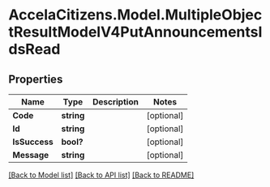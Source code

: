 # AccelaCitizens.Model.MultipleObjectResultModelV4PutAnnouncementsIdsRead
## Properties

Name | Type | Description | Notes
------------ | ------------- | ------------- | -------------
**Code** | **string** |  | [optional] 
**Id** | **string** |  | [optional] 
**IsSuccess** | **bool?** |  | [optional] 
**Message** | **string** |  | [optional] 

[[Back to Model list]](../README.md#documentation-for-models) [[Back to API list]](../README.md#documentation-for-api-endpoints) [[Back to README]](../README.md)

